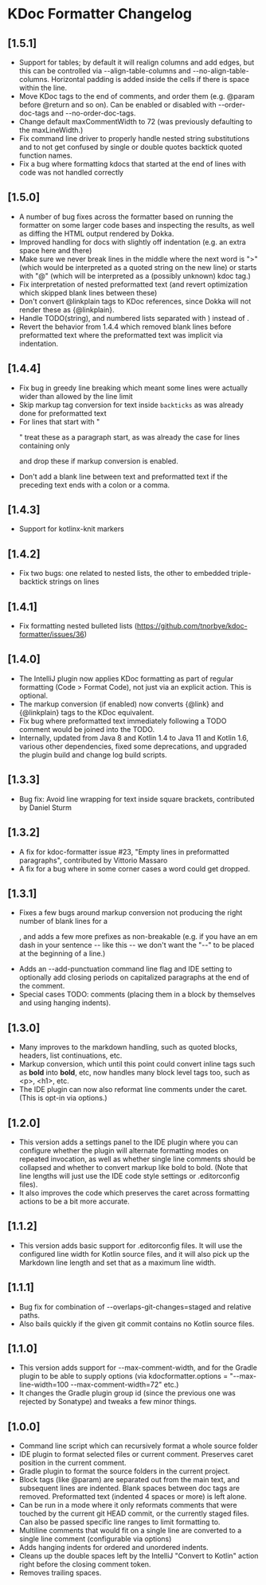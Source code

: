 <!-- Keep a Changelog guide -> https://keepachangelog.com -->

# KDoc Formatter Changelog

## [1.5.1]
- Support for tables; by default it will realign columns and
  add edges, but this can be controlled via
  --align-table-columns and --no-align-table-columns.
  Horizontal padding is added inside the cells if there is
  space within the line.
- Move KDoc tags to the end of comments, and order them
  (e.g. @param before @return and so on). Can be enabled
  or disabled with --order-doc-tags and
  --no-order-doc-tags.
- Change default maxCommentWidth to 72 (was previously defaulting
  to the maxLineWidth.)
- Fix command line driver to properly handle nested
  string substitutions and to not get confused by single or
  double quotes backtick quoted function names.
- Fix a bug where formatting kdocs that started at the end of
  lines with code was not handled correctly

## [1.5.0]
- A number of bug fixes across the formatter based on running
  the formatter on some larger code bases and inspecting
  the results, as well as diffing the HTML output rendered by
  Dokka.
- Improved handling for docs with slightly off indentation
  (e.g. an extra space here and there)
- Make sure we never break lines in the middle where the
  next word is ">" (which would be interpreted as a quoted
  string on the new line) or starts with "@" (which will be
  interpreted as a (possibly unknown) kdoc tag.)
- Fix interpretation of nested preformatted text (and revert
  optimization which skipped blank lines between these)
- Don't convert @linkplain tags to KDoc references, since Dokka
  will not render these as {@linkplain}.
- Handle TODO(string), and numbered lists separated with )
  instead of .
- Revert the behavior from 1.4.4 which removed blank lines
  before preformatted text where the preformatted text was
  implicit via indentation.

## [1.4.4]
- Fix bug in greedy line breaking which meant some lines were
  actually wider than allowed by the line limit
- Skip markup tag conversion for text inside `backticks` as
  was already done for preformatted text
- For lines that start with "<p>" treat these as a paragraph
  start, as was already the case for lines containing only <p>
  and drop these if markup conversion is enabled.
- Don't add a blank line between text and preformatted text
  if the preceding text ends with a colon or a comma.

## [1.4.3]
- Support for kotlinx-knit markers

## [1.4.2]

- Fix two bugs: one related to nested lists, the other
  to embedded triple-backtick strings on lines

## [1.4.1]

- Fix formatting nested bulleted lists
  (https://github.com/tnorbye/kdoc-formatter/issues/36)

## [1.4.0]

- The IntelliJ plugin now applies KDoc formatting as part of
  regular formatting (Code > Format Code), not just via an explicit
  action. This is optional.
- The markup conversion (if enabled) now converts {@link} and {@linkplain}
  tags to the KDoc equivalent.
- Fix bug where preformatted text immediately following a TODO
  comment would be joined into the TODO.
- Internally, updated from Java 8 and Kotlin 1.4 to Java 11 and
  Kotlin 1.6, various other dependencies, fixed some deprecations,
  and upgraded the plugin build and change log build scripts.

## [1.3.3]

- Bug fix: Avoid line wrapping for text inside square brackets,
  contributed by Daniel Sturm

## [1.3.2]

- A fix for kdoc-formatter issue #23, "Empty lines in preformatted
  paragraphs", contributed by Vittorio Massaro
- A fix for a bug where in some corner cases a word could get dropped.

## [1.3.1]

- Fixes a few bugs around markup conversion not producing the right
  number of blank lines for a <p>, and adds a few more prefixes
  as non-breakable (e.g. if you have an em dash in your sentence --
  like this -- we don't want the "--" to be placed at the beginning of
  a line.)
- Adds an --add-punctuation command line flag and IDE setting to
  optionally add closing periods on capitalized paragraphs at the end
  of the comment.
- Special cases TODO: comments (placing them in a block by themselves
  and using hanging indents).

## [1.3.0]

- Many improves to the markdown handling, such as quoted blocks,
  headers, list continuations, etc.
- Markup conversion, which until this point could convert inline tags
  such as **bold** into **bold**, etc, now handles
  many block level tags too, such as \<p>, \<h1>, etc.
- The IDE plugin can now also reformat line comments under the caret.
  (This is opt-in via options.)

## [1.2.0]

- This version adds a settings panel to the IDE plugin where you can
  configure whether the plugin will alternate formatting modes on
  repeated invocation, as well as whether single line comments should
  be collapsed and whether to convert markup like bold to bold. (Note
  that line lengths will just use the IDE code style settings or
  .editorconfig files).
- It also improves the code which preserves the caret across formatting
  actions to be a bit more accurate.

## [1.1.2]

- This version adds basic support for .editorconfig files.
  It will use the configured line width for Kotlin source files, and it
  will also pick up the Markdown line length and set that as a maximum
  line width.

## [1.1.1]

- Bug fix for combination of --overlaps-git-changes=staged and relative
  paths.
- Also bails quickly if the given git commit contains no Kotlin
  source files.

## [1.1.0]

- This version adds support for --max-comment-width, and for the Gradle
  plugin to be able to supply options (via kdocformatter.options
  = "--max-line-width=100 --max-comment-width=72" etc.)
- It changes the Gradle plugin group id (since the previous one
  was rejected by Sonatype) and tweaks a few minor things.

## [1.0.0]

- Command line script which can recursively format a whole source
  folder
- IDE plugin to format selected files or current comment. Preserves
  caret position in the current comment.
- Gradle plugin to format the source folders in the current project.
- Block tags (like @param) are separated out from the main text, and
  subsequent lines are indented. Blank spaces
  between doc tags are removed. Preformatted text
  (indented 4 spaces or more) is left alone.
- Can be run in a mode where it only reformats comments that were
  touched by the current git HEAD commit, or the
  currently staged files. Can also be passed
  specific line ranges to limit formatting to.
- Multiline comments that would fit on a single line are converted to
  a single line comment (configurable via options)
- Adds hanging indents for ordered and unordered indents.
- Cleans up the double spaces left by the IntelliJ "Convert to
  Kotlin" action right before the closing comment token.
- Removes trailing spaces.
